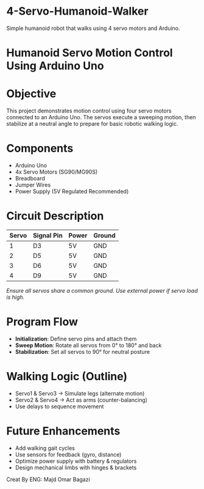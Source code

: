# 4-Servo-Humanoid-Walker
Simple humanoid robot that walks using 4 servo motors and Arduino.

# Humanoid Servo Motion Control Using Arduino Uno

# Objective
This project demonstrates motion control using four servo motors connected to an Arduino Uno. The servos execute a sweeping motion, then stabilize at a neutral angle to prepare for basic robotic walking logic.

# Components
- Arduino Uno  
- 4x Servo Motors (SG90/MG90S)  
- Breadboard  
- Jumper Wires  
- Power Supply (5V Regulated Recommended)

# Circuit Description
| Servo | Signal Pin | Power | Ground |
|-------|------------|-------|--------|
| 1     | D3         | 5V    | GND    |
| 2     | D5         | 5V    | GND    |
| 3     | D6         | 5V    | GND    |
| 4     | D9         | 5V    | GND    |

*Ensure all servos share a common ground. Use external power if servo load is high.*

# Program Flow
- **Initialization**: Define servo pins and attach them  
- **Sweep Motion**: Rotate all servos from 0° to 180° and back  
- **Stabilization**: Set all servos to 90° for neutral posture

# Walking Logic (Outline)
- Servo1 & Servo3 → Simulate legs (alternate motion)  
- Servo2 & Servo4 → Act as arms (counter-balancing)  
- Use delays to sequence movement

# Future Enhancements
- Add walking gait cycles  
- Use sensors for feedback (gyro, distance)  
- Optimize power supply with battery & regulators  
- Design mechanical limbs with hinges & brackets



 Creat By ENG: Majd Omar Bagazi
